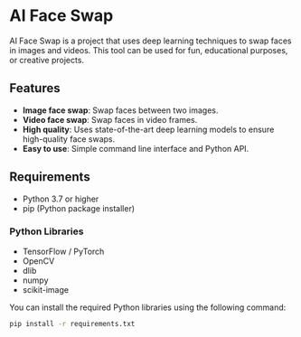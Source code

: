 # AI Face Swap

AI Face Swap is a project that uses deep learning techniques to swap faces in images and videos. This tool can be used for fun, educational purposes, or creative projects.

## Features

- **Image face swap**: Swap faces between two images.
- **Video face swap**: Swap faces in video frames.
- **High quality**: Uses state-of-the-art deep learning models to ensure high-quality face swaps.
- **Easy to use**: Simple command line interface and Python API.

## Requirements

- Python 3.7 or higher
- pip (Python package installer)

### Python Libraries

- TensorFlow / PyTorch
- OpenCV
- dlib
- numpy
- scikit-image

You can install the required Python libraries using the following command:

```bash
pip install -r requirements.txt
